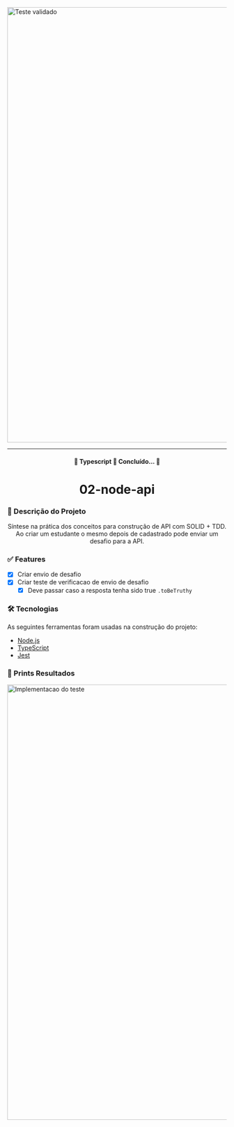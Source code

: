 
<img width="1000" alt="Teste validado" src="https://user-images.githubusercontent.com/15350895/206339118-ebff1f76-d81b-4160-bfb0-d9ab816cdc23.png">

<hr/>

<h4 align="center"> 
	🚧  Typescript 🚀 Concluído...  🚧
</h4>

<h1 align="center">02-node-api</h1>

### 📓 Descrição do Projeto

<p align="center">Síntese na prática dos conceitos para construção de API com SOLID + TDD. Ao criar um estudante o mesmo depois de cadastrado pode enviar um desafio para a API.</p>

### ✅ Features

- [x] Criar envio de desafio
- [x] Criar teste de verificacao de envio de desafio
  - [x] Deve passar caso a resposta tenha sido true `.toBeTruthy`

### 🛠 Tecnologias

As seguintes ferramentas foram usadas na construção do projeto:

- [Node.js](https://nodejs.org/en/)
- [TypeScript](https://www.typescriptlang.org/)
- [Jest](https://jestjs.io/pt-BR/)

### 📸 Prints Resultados

<img width="1000" alt="Implementacao do teste" src="https://user-images.githubusercontent.com/15350895/206339122-9b6dc8f5-79ba-4210-b2f2-2f877b1e2a41.png">

